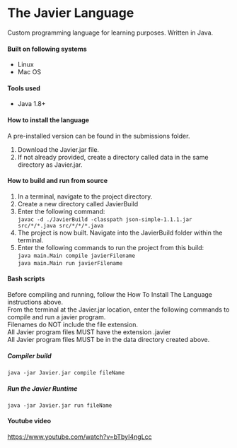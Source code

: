 # The Javier Language

Custom programming language for learning purposes. Written in Java.


#### Built on following systems
* Linux
* Mac OS



#### Tools used
* Java 1.8+



#### How to install the language
A pre-installed version can be found in the submissions folder.
1. Download the Javier.jar file.
2. If not already provided, create a directory called data in the same directory as Javier.jar.



#### How to build and run from source
1. In a terminal, navigate to the project directory.
2. Create a new directory called JavierBuild
3. Enter the following command:\
```javac -d ./JavierBuild -classpath json-simple-1.1.1.jar src/*/*.java src/*/*/*.java ```
4. The project is now built. Navigate into the JavierBuild folder within the terminal.
5. Enter the following commands to run the project from this build:\
```java main.Main compile javierFilename```\
```java main.Main run javierFilename```

#### Bash scripts
Before compiling and running, follow the How To Install The Language instructions above.\
From the terminal at the Javier.jar location, enter the following commands to compile and run a javier program.\
Filenames do NOT include the file extension.\
All Javier program files MUST have the extension .javier\
All Javier program files MUST be in the data directory created above.


##### Compiler build
```java -jar Javier.jar compile fileName```

##### Run the Javier Runtime
```java -jar Javier.jar run fileName```


#### Youtube video
https://www.youtube.com/watch?v=bTbyI4ngLcc